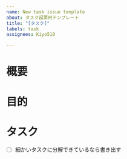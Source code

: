 ```yaml
---
name: New task issue template
about: タスク起票用テンプレート
title: "[タスク]"
labels: task
assignees: Kiyo510

---
```


# 概要
# 目的
# タスク
- [ ] 細かいタスクに分解できているなら書き出す
